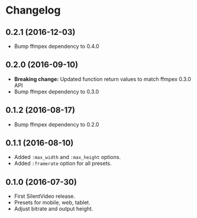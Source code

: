 # Changelog

## 0.2.1 (2016-12-03)

* Bump ffmpex dependency to 0.4.0

## 0.2.0 (2016-09-10)

* **Breaking change:** Updated function return values to match ffmpex 0.3.0 API
* Bump ffmpex dependency to 0.3.0

## 0.1.2 (2016-08-17)

* Bump ffmpex dependency to 0.2.0

## 0.1.1 (2016-08-10)

* Added `:max_width` and `:max_height` options.
* Added `:framerate` option for all presets.

## 0.1.0 (2016-07-30)

* First SilentVideo release.
* Presets for mobile, web, tablet.
* Adjust bitrate and output height.